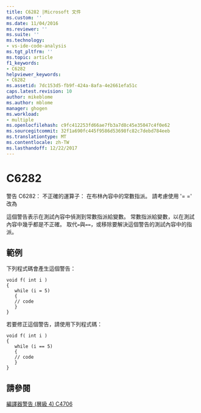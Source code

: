 ```yaml
---
title: C6282 |Microsoft 文件
ms.custom: ''
ms.date: 11/04/2016
ms.reviewer: ''
ms.suite: ''
ms.technology:
- vs-ide-code-analysis
ms.tgt_pltfrm: ''
ms.topic: article
f1_keywords:
- C6282
helpviewer_keywords:
- C6282
ms.assetid: 7dc153d5-fb9f-424a-8afa-4e2661efa51c
caps.latest.revision: 10
author: mikeblome
ms.author: mblome
manager: ghogen
ms.workload:
- multiple
ms.openlocfilehash: c9fc412253fd66ae7fb3a7d8c45e35047c4f0e62
ms.sourcegitcommit: 32f1a690fc445f9586d53698fc82c7debd784eeb
ms.translationtype: MT
ms.contentlocale: zh-TW
ms.lasthandoff: 12/22/2017
---
```

# <a name="c6282"></a>C6282
警告 C6282： 不正確的運算子： 在布林內容中的常數指派。 請考慮使用 '= =' 改為  
  
 這個警告表示在測試內容中偵測到常數指派給變數。 常數指派給變數，以在測試內容中幾乎都是不正確。 取代`=`與`==`，或移除要解決這個警告的測試內容中的指派。  
  
## <a name="example"></a>範例  
 下列程式碼會產生這個警告：  
  
```  
void f( int i )  
{  
   while (i = 5)  
   {  
   // code    
   }  
}  
```  
  
 若要修正這個警告，請使用下列程式碼：  
  
```  
void f( int i )  
{  
   while (i == 5)  
   {  
   // code    
   }  
}  
```  
  
## <a name="see-also"></a>請參閱  
 [編譯器警告 (層級 4) C4706](/cpp/error-messages/compiler-warnings/compiler-warning-level-4-c4706)